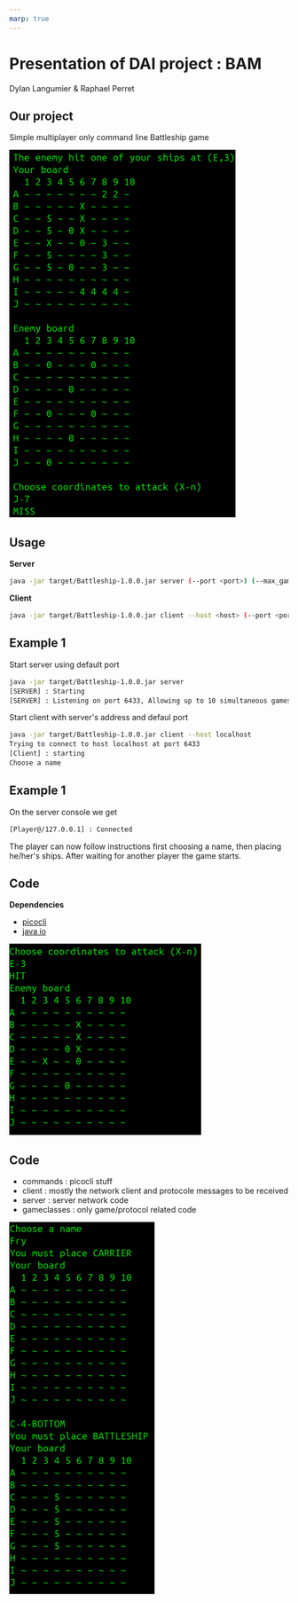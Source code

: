 ```yaml
---
marp: true
---
```

<!--
theme: gaia
size: 16:9
paginate: true
author: 'Dylan Langumier and Raphael Perret' 
title: 'BAM'
description: 'Battleship Added Multiplayer'
url: 
footer: '**HEIG-VD** - DAI Course 2024-2025'
style: |
    :root {
        --color-background: #fff;
        --color-foreground: #333;
        --color-highlight: #f96;
        --color-dimmed: #888;
        --color-headings: #7d8ca3;
    }
    blockquote {
        font-style: italic;
    }
    table {
        width: 100%;
    }
    th:first-child {
        width: 15%;
    }
    h1, h2, h3, h4, h5, h6 {
        color: var(--color-headings);
    }
    h2, h3, h4, h5, h6 {
        font-size: 1.5rem;
    }
    h1 a:link, h2 a:link, h3 a:link, h4 a:link, h5 a:link, h6 a:link {
        text-decoration: none;
    }
    section:not([class=lead]) > p, blockquote {
        text-align: justify;
    }
headingDivider: 4
-->

# Presentation of DAI project : BAM
<!--
_class: lead
_paginate: false
-->

[fig1]:Images/Hit_and_reply.png
[fig2]:Images/Guess_and_Hit.png
[fig3]:Images/start.png

Dylan Langumier & Raphael Perret

## Our project

Simple multiplayer only command line Battleship game

![bg right:40%][fig1]

## Usage

**Server**
```bash
java -jar target/Battleship-1.0.0.jar server (--port <port>) (--max_games <maxGames>)
```

**Client**
```bash
java -jar target/Battleship-1.0.0.jar client --host <host> (--port <port>)
```

## Example 1
Start server using default port
```bash
java -jar target/Battleship-1.0.0.jar server
[SERVER] : Starting
[SERVER] : Listening on port 6433, Allowing up to 10 simultaneous games
```

Start client with server's address and defaul port
```bash
java -jar target/Battleship-1.0.0.jar client --host localhost
Trying to connect to host localhost at port 6433
[Client] : starting
Choose a name
```

## Example 1 
On the server console we get
```bash
[Player@/127.0.0.1] : Connected
```
The player can now follow instructions first choosing a name, then placing he/her's ships. After waiting for another player the game starts.

## Code
**Dependencies**
- [picocli](https://picocli.info/)
- [java io](https://docs.oracle.com/javase/8/docs/api/java/io/package-summary.html)

![bg right:60%][fig2]

## Code
- commands : picocli stuff
- client : mostly the network client and protocole messages to be received
- server : server network code
- gameclasses : only game/protocol related code

![bg right:30%][fig3]